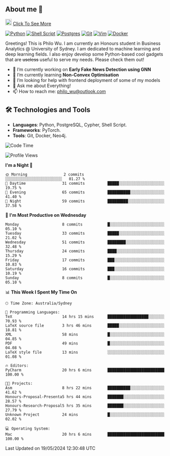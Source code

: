 ## About me 🤗

<a href="#"><img src="https://media.giphy.com/media/hvRJCLFzcasrR4ia7z/giphy.gif" width="20px" height="20px"></a> [Click To See More](https://philowu.notion.site/philowu/Philo-Hao-Wu-8bc7b2a81217493399d7db22df70fbfd)

[![Python](https://img.shields.io/badge/python-3670A0?style=for-the-badge&logo=python&logoColor=ffdd54)](#)
[![Shell Script](https://img.shields.io/badge/shell_script-%23121011.svg?style=for-the-badge&logo=gnu-bash&logoColor=white)](#)
[![Postgres](https://img.shields.io/badge/postgres-%23316192.svg?style=for-the-badge&logo=postgresql&logoColor=white)](#)
[![Git](https://img.shields.io/badge/git-%23F05033.svg?style=for-the-badge&logo=git&logoColor=white)](#)
[![Vim](https://img.shields.io/badge/VIM-%2311AB00.svg?style=for-the-badge&logo=vim&logoColor=white)](#)
[![Docker](https://img.shields.io/badge/docker-%230db7ed.svg?style=for-the-badge&logo=docker&logoColor=white)](#)

Greetings! This is Philo Wu. I am currently an Honours student in Business Analytics \@ University of Sydney. I am dedicated to machine learning and deep learning fields. I also enjoy develop some Python-based cool gadgets that are ~~useless~~ useful to serve my needs. Please check them out!

- 🔭 I’m currently working on **Early Fake News Detection using GNN**
- 🌱 I’m currently learning **Non-Convex Optimisation**
- 🤔 I’m looking for help with frontend deployment of some of my models
- 💬 Ask me about Everything!
- 📫 How to reach me: philo_wu@outlook.com

## 🛠 Technologies and Tools
- **Languages**: Python, PostgreSQL, Cypher, Shell Script.
- **Frameworks**: PyTorch.
- **Tools**: Git, Docker, Neo4j.

<!--START_SECTION:waka-->
![Code Time](http://img.shields.io/badge/Code%20Time-166%20hrs%2051%20mins-blue)

![Profile Views](http://img.shields.io/badge/Profile%20Views-0-blue)

**I'm a Night 🦉** 

```text
🌞 Morning                2 commits           ░░░░░░░░░░░░░░░░░░░░░░░░░   01.27 % 
🌆 Daytime                31 commits          █████░░░░░░░░░░░░░░░░░░░░   19.75 % 
🌃 Evening                65 commits          ██████████░░░░░░░░░░░░░░░   41.40 % 
🌙 Night                  59 commits          █████████░░░░░░░░░░░░░░░░   37.58 % 
```
📅 **I'm Most Productive on Wednesday** 

```text
Monday                   8 commits           █░░░░░░░░░░░░░░░░░░░░░░░░   05.10 % 
Tuesday                  33 commits          █████░░░░░░░░░░░░░░░░░░░░   21.02 % 
Wednesday                51 commits          ████████░░░░░░░░░░░░░░░░░   32.48 % 
Thursday                 24 commits          ████░░░░░░░░░░░░░░░░░░░░░   15.29 % 
Friday                   17 commits          ███░░░░░░░░░░░░░░░░░░░░░░   10.83 % 
Saturday                 16 commits          ███░░░░░░░░░░░░░░░░░░░░░░   10.19 % 
Sunday                   8 commits           █░░░░░░░░░░░░░░░░░░░░░░░░   05.10 % 
```


📊 **This Week I Spent My Time On** 

```text
🕑︎ Time Zone: Australia/Sydney

💬 Programming Languages: 
TeX                      14 hrs 15 mins      ██████████████████░░░░░░░   70.93 % 
LaTeX source file        3 hrs 46 mins       █████░░░░░░░░░░░░░░░░░░░░   18.81 % 
XML                      58 mins             █░░░░░░░░░░░░░░░░░░░░░░░░   04.85 % 
PDF                      49 mins             █░░░░░░░░░░░░░░░░░░░░░░░░   04.08 % 
LaTeX style file         13 mins             ░░░░░░░░░░░░░░░░░░░░░░░░░   01.08 % 

🔥 Editors: 
PyCharm                  20 hrs 6 mins       █████████████████████████   100.00 % 

🐱‍💻 Projects: 
Asm                      8 hrs 22 mins       ██████████░░░░░░░░░░░░░░░   41.62 % 
Honours-Proposal-Presenta5 hrs 44 mins       ███████░░░░░░░░░░░░░░░░░░   28.57 % 
Honours-Research-Proposal5 hrs 35 mins       ███████░░░░░░░░░░░░░░░░░░   27.79 % 
Unknown Project          24 mins             █░░░░░░░░░░░░░░░░░░░░░░░░   02.02 % 

💻 Operating System: 
Mac                      20 hrs 6 mins       █████████████████████████   100.00 % 
```


 Last Updated on 19/05/2024 12:30:48 UTC
<!--END_SECTION:waka-->
